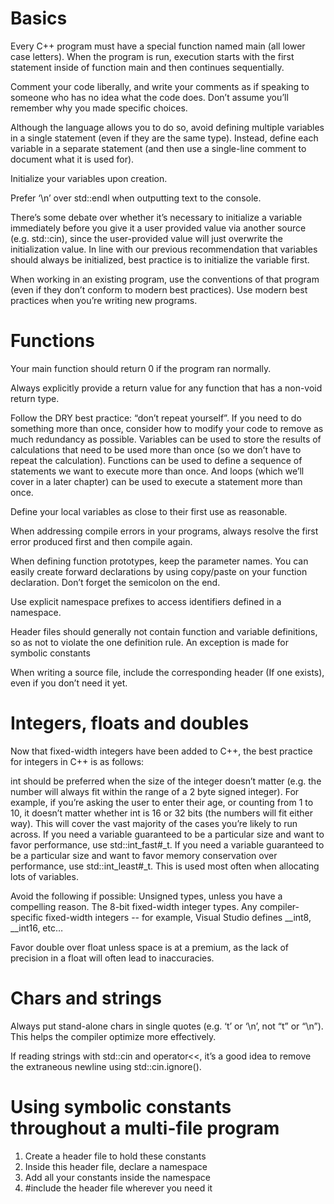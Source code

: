 # Basics
Every C++ program must have a special function named main (all lower case letters). When the program is run, execution starts with the first statement inside of function main and then continues sequentially.

Comment your code liberally, and write your comments as if speaking to someone who has no idea what the code does. Don’t assume you’ll remember why you made specific choices.

Although the language allows you to do so, avoid defining multiple variables in a single statement (even if they are the same type). Instead, define each variable in a separate statement (and then use a single-line comment to document what it is used for).

Initialize your variables upon creation.

Prefer ‘\n’ over std::endl when outputting text to the console.

There’s some debate over whether it’s necessary to initialize a variable immediately before you give it a user provided value via another source (e.g. std::cin), since the user-provided value will just overwrite the initialization value. In line with our previous recommendation that variables should always be initialized, best practice is to initialize the variable first.

When working in an existing program, use the conventions of that program (even if they don’t conform to modern best practices). Use modern best practices when you’re writing new programs.

# Functions
Your main function should return 0 if the program ran normally.

Always explicitly provide a return value for any function that has a non-void return type.

Follow the DRY best practice: “don’t repeat yourself”. If you need to do something more than once, consider how to modify your code to remove as much redundancy as possible. Variables can be used to store the results of calculations that need to be used more than once (so we don’t have to repeat the calculation). Functions can be used to define a sequence of statements we want to execute more than once. And loops (which we’ll cover in a later chapter) can be used to execute a statement more than once.

Define your local variables as close to their first use as reasonable.

When addressing compile errors in your programs, always resolve the first error produced first and then compile again.

When defining function prototypes, keep the parameter names. You can easily create forward declarations by using copy/paste on your function declaration. Don’t forget the semicolon on the end.

Use explicit namespace prefixes to access identifiers defined in a namespace.

Header files should generally not contain function and variable definitions, so as not to violate the one definition rule. An exception is made for symbolic constants

When writing a source file, include the corresponding header (If one exists), even if you don’t need it yet.

# Integers, floats and doubles

Now that fixed-width integers have been added to C++, the best practice for integers in C++ is as follows:

int should be preferred when the size of the integer doesn’t matter (e.g. the number will always fit within the range of a 2 byte signed integer). For example, if you’re asking the user to enter their age, or counting from 1 to 10, it doesn’t matter whether int is 16 or 32 bits (the numbers will fit either way). This will cover the vast majority of the cases you’re likely to run across.
If you need a variable guaranteed to be a particular size and want to favor performance, use std::int_fast#_t.
If you need a variable guaranteed to be a particular size and want to favor memory conservation over performance, use std::int_least#_t. This is used most often when allocating lots of variables.

Avoid the following if possible:
Unsigned types, unless you have a compelling reason.
The 8-bit fixed-width integer types.
Any compiler-specific fixed-width integers -- for example, Visual Studio defines __int8, __int16, etc…

Favor double over float unless space is at a premium, as the lack of precision in a float will often lead to inaccuracies.

# Chars and strings
Always put stand-alone chars in single quotes (e.g. ‘t’ or ‘\n’, not “t” or “\n”). This helps the compiler optimize more effectively.

If reading strings with std::cin and operator<<, it’s a good idea to remove the extraneous newline using std::cin.ignore().

# Using symbolic constants throughout a multi-file program
1) Create a header file to hold these constants
2) Inside this header file, declare a namespace
3) Add all your constants inside the namespace
4) #include the header file wherever you need it